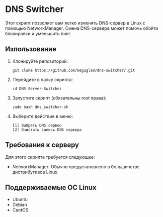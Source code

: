 # DNS Switcher

Этот скрипт позволяет вам легко изменять DNS-сервер в Linux с помощью NetworkManager.
Смена DNS-сервера может помочь обойти блокировки и уменьшить пинг.

## Изпользование

1. Клонируйте репозиторий:

    ```
    git clone https://github.com/begugla0/dns-switcher/.git
    ```

2. Перейдите в папку скрипта:

    ```
    cd DNS-Server-Switcher
    ```

3. Запустите скрипт (обязательны root права):

    ```
    sudo bash dns_switcher.sh
    ```

4. Выберите действие в меню:

    ```
    [1] Выбрать DNS сервер
    [2] Очистить запись DNS сервера
    ```

## Требования к серверу

Для этого скрипта требуется следующее:

- NetworkManager: Обычно предустановлено в большинстве дистрибутивов Linux.
  

## Поддерживаемые ОС Linux

- Ubuntu
- Debian
- CentOS
  
